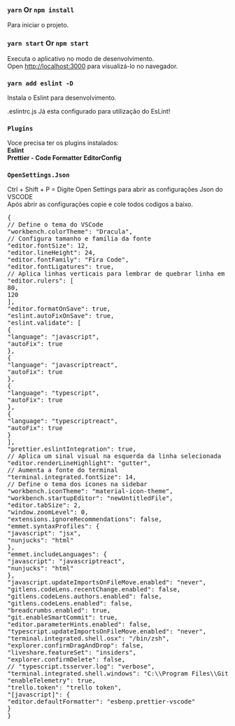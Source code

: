 ### `yarn` Or `npm install`

Para iniciar o projeto.<br>

### `yarn start` Or `npm start`

Executa o aplicativo no modo de desenvolvimento.<br>
Open [http://localhost:3000](http://localhost:3000) para visualizá-lo no navegador.

### `yarn add eslint -D`

Instala o Eslint para desenvolvimento.<br>

.eslintrc.js Já esta configurado para utilização do EsLint! <br>

### `Plugins`

Voce precisa ter os plugins instalados:<br>
<strong>Eslint</strong><br>
<strong>Prettier - Code Formatter</strong>
<strong>EditorConfig</strong>

### `OpenSettings.Json`

Ctrl + Shift + P = Digite Open Settings para abrir as configurações Json do VSCODE <br>
Após abrir as configurações copie e cole todos codigos a baixo.

<pre>
{
// Define o tema do VSCode
"workbench.colorTheme": "Dracula",
// Configura tamanho e família da fonte
"editor.fontSize": 12,
"editor.lineHeight": 24,
"editor.fontFamily": "Fira Code",
"editor.fontLigatures": true,
// Aplica linhas verticais para lembrar de quebrar linha em códigos muito grandes
"editor.rulers": [
80,
120
],
"editor.formatOnSave": true,
"eslint.autoFixOnSave": true,
"eslint.validate": [
{
"language": "javascript",
"autoFix": true
},
{
"language": "javascriptreact",
"autoFix": true
},
{
"language": "typescript",
"autoFix": true
},
{
"language": "typescriptreact",
"autoFix": true
}
],
"prettier.eslintIntegration": true,
// Aplica um sinal visual na esquerda da linha selecionada
"editor.renderLineHighlight": "gutter",
// Aumenta a fonte do terminal
"terminal.integrated.fontSize": 14,
// Define o tema dos ícones na sidebar
"workbench.iconTheme": "material-icon-theme",
"workbench.startupEditor": "newUntitledFile",
"editor.tabSize": 2,
"window.zoomLevel": 0,
"extensions.ignoreRecommendations": false,
"emmet.syntaxProfiles": {
"javascript": "jsx",
"nunjucks": "html"
},
"emmet.includeLanguages": {
"javascript": "javascriptreact",
"nunjucks": "html"
},
"javascript.updateImportsOnFileMove.enabled": "never",
"gitlens.codeLens.recentChange.enabled": false,
"gitlens.codeLens.authors.enabled": false,
"gitlens.codeLens.enabled": false,
"breadcrumbs.enabled": true,
"git.enableSmartCommit": true,
"editor.parameterHints.enabled": false,
"typescript.updateImportsOnFileMove.enabled": "never",
"terminal.integrated.shell.osx": "/bin/zsh",
"explorer.confirmDragAndDrop": false,
"liveshare.featureSet": "insiders",
"explorer.confirmDelete": false,
// "typescript.tsserver.log": "verbose",
"terminal.integrated.shell.windows": "C:\\Program Files\\Git\\bin\\bash.exe",
"enableTelemetry": true,
"trello.token": "trello token",
"[javascript]": {
"editor.defaultFormatter": "esbenp.prettier-vscode"
}
}
</pre>

